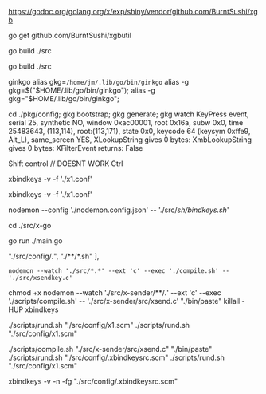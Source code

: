 https://godoc.org/golang.org/x/exp/shiny/vendor/github.com/BurntSushi/xgb

go get github.com/BurntSushi/xgbutil

go build ./src

go build ./src

ginkgo 
alias gkg=`/home/jm/.lib/go/bin/ginkgo`
alias -g gkg=$("$HOME/.lib/go/bin/ginkgo");
alias -g gkg="$HOME/.lib/go/bin/ginkgo";

cd ./pkg/config;
gkg bootstrap;
gkg generate;
gkg watch
KeyPress event, serial 25, synthetic NO, window 0xac00001,
    root 0x16a, subw 0x0, time 25483643, (113,114), root:(113,171),
    state 0x0, keycode 64 (keysym 0xffe9, Alt_L), same_screen YES,
    XLookupString gives 0 bytes: 
    XmbLookupString gives 0 bytes: 
    XFilterEvent returns: False


Shift
control
// DOESNT WORK
Ctrl




 

 xbindkeys -v -f './x1.conf'

xbindkeys -v -f './x1.conf'

nodemon --config './nodemon.config.json' -- './src/*sh/bindkeys.sh*'


cd ./src/x-go

go run ./main.go


 "./src/config/*.*",
        "./**/*.sh"
    ],

 
    nodemon --watch './src/*.*' --ext 'c' --exec './compile.sh' -- './src/xsendkey.c'

chmod +x
nodemon --watch './src/x-sender/**/*.*' --ext 'c' --exec './scripts/compile.sh' -- './src/x-sender/src/xsend.c' "./bin/paste"
    killall -HUP xbindkeys

./scripts/rund.sh "./src/config/x1.scm"
./scripts/rund.sh "./src/config/x1.scm"


./scripts/compile.sh "./src/x-sender/src/xsend.c" "./bin/paste"
./scripts/rund.sh "./src/config/.xbindkeysrc.scm"
./scripts/rund.sh "./src/config/x1.scm"

xbindkeys -v -n -fg "./src/config/.xbindkeysrc.scm"